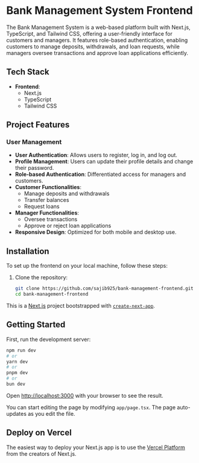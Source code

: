 # Bank Management System Frontend


The Bank Management System is a web-based platform built with Next.js, TypeScript, and Tailwind CSS, offering a user-friendly interface for customers and managers. It features role-based authentication, enabling customers to manage deposits, withdrawals, and loan requests, while managers oversee transactions and approve loan applications efficiently.

## Tech Stack

- **Frontend**:
  - Next.js
  - TypeScript
  - Tailwind CSS

## Project Features

### User Management
- **User Authentication**: Allows users to register, log in, and log out.
- **Profile Management**: Users can update their profile details and change their password.
- **Role-based Authentication**: Differentiated access for managers and customers.
- **Customer Functionalities**:
    - Manage deposits and withdrawals
    - Transfer balances
    - Request loans
- **Manager Functionalities**:
    - Oversee transactions
    - Approve or reject loan applications
- **Responsive Design**: Optimized for both mobile and desktop use.


## Installation

To set up the frontend on your local machine, follow these steps:

1. Clone the repository:
   ```bash
   git clone https://github.com/sajib925/bank-management-frontend.git
   cd bank-management-frontend
This is a [Next.js](https://nextjs.org/) project bootstrapped with [`create-next-app`](https://github.com/vercel/next.js/tree/canary/packages/create-next-app).

## Getting Started

First, run the development server:

```bash
npm run dev
# or
yarn dev
# or
pnpm dev
# or
bun dev
```

Open [http://localhost:3000](http://localhost:3000) with your browser to see the result.

You can start editing the page by modifying `app/page.tsx`. The page auto-updates as you edit the file.


## Deploy on Vercel

The easiest way to deploy your Next.js app is to use the [Vercel Platform](https://vercel.com/new?utm_medium=default-template&filter=next.js&utm_source=create-next-app&utm_campaign=create-next-app-readme) from the creators of Next.js.


